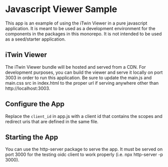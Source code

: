 # Javascript Viewer Sample

This app is an example of using the iTwin Viewer in a pure javascript application. It is meant to be used as a development environment for the components in the packages in this monorepo. It is not intended to be used as a seed/starter application.

## iTwin Viewer

The iTwin Viewer bundle will be hosted and served from a CDN. For development purposes, you can build the viewer and serve it locally on port 3003 in order to run this application. Be sure to update the main.js and main.css src in index.html to the proper url if serving anywhere other than http://localhost:3003.

## Configure the App

Replace the `client_id` in app.js with a client id that contains the scopes and redirect uris that are defined in the same file.

## Starting the App

You can use the http-server package to serve the app. It must be served on port 3000 for the testing oidc client to work properly (i.e. npx http-server -p 3000).
